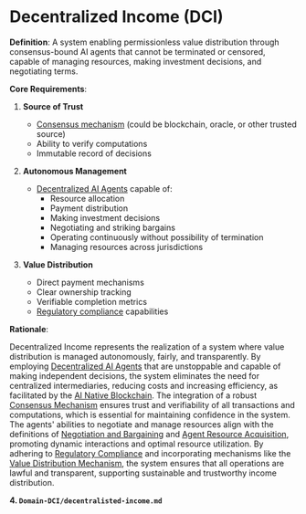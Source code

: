 # Decentralized Income (DCI)

**Definition**: A system enabling permissionless value distribution through consensus-bound AI agents that cannot be terminated or censored, capable of managing resources, making investment decisions, and negotiating terms.

**Core Requirements**:

1. **Source of Trust**
   - [Consensus mechanism](consensus-mechanism.md) (could be blockchain, oracle, or other trusted source)
   - Ability to verify computations
   - Immutable record of decisions

2. **Autonomous Management**
   - [Decentralized AI Agents](decentralized-AI-Agent.md) capable of:
     - Resource allocation
     - Payment distribution
     - Making investment decisions
     - Negotiating and striking bargains
     - Operating continuously without possibility of termination
     - Managing resources across jurisdictions

3. **Value Distribution**
   - Direct payment mechanisms
   - Clear ownership tracking
   - Verifiable completion metrics
   - [Regulatory compliance](regulatory-compliance.md) capabilities

**Rationale**:

Decentralized Income represents the realization of a system where value distribution is managed autonomously, fairly, and transparently. By employing [Decentralized AI Agents](decentralized-AI-Agent.md) that are unstoppable and capable of making independent decisions, the system eliminates the need for centralized intermediaries, reducing costs and increasing efficiency, as facilitated by the [AI Native Blockchain](ai-native-blockchain.md). The integration of a robust [Consensus Mechanism](consensus-mechanism.md) ensures trust and verifiability of all transactions and computations, which is essential for maintaining confidence in the system. The agents' abilities to negotiate and manage resources align with the definitions of [Negotiation and Bargaining](negotiation-and-bargaining.md) and [Agent Resource Acquisition](agent-resource-acquisition.md), promoting dynamic interactions and optimal resource utilization. By adhering to [Regulatory Compliance](regulatory-compliance.md) and incorporating mechanisms like the [Value Distribution Mechanism](value-distribution-mechanism.md), the system ensures that all operations are lawful and transparent, supporting sustainable and trustworthy income distribution. 

**4. `Domain-DCI/decentralisted-income.md`**
